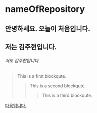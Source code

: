# nameOfRepository

## 안녕하세요. 오늘이 처음입니다.
## 저는 김주현입니다.
###### 저도 김주현입니다. 


> This is a first blockqute.
>	> This is a second blockqute.
>	>	> This is a third blockqute.


[다음입니다.](https://daum.net)

